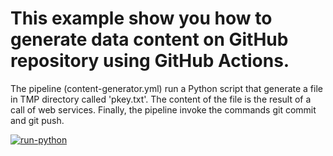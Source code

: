 # This example show you how to generate data content on GitHub repository using GitHub Actions.
The pipeline (content-generator.yml) run a Python script that generate a file in TMP directory called 'pkey.txt'. The content of the file is the result of a call of web services.
Finally, the pipeline invoke the commands git commit and git push.


[![run-python](https://github.com/flai78/testactions/actions/workflows/content-generator.yaml/badge.svg?branch=main)](https://github.com/flai78/testactions/actions/workflows/content-generator.yaml)
